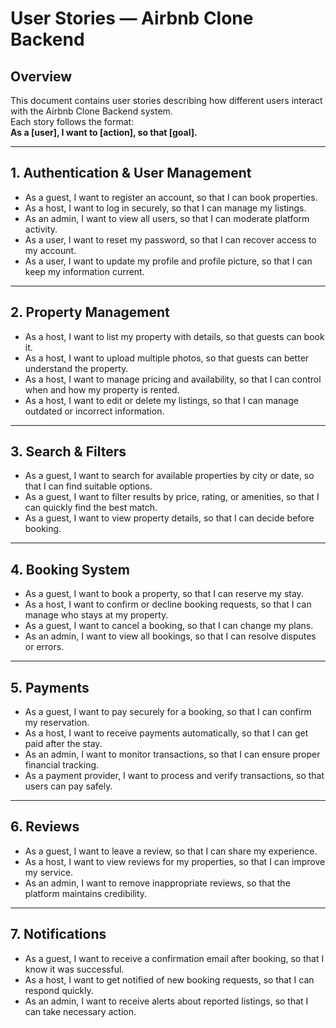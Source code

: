 # User Stories — Airbnb Clone Backend

## Overview
This document contains user stories describing how different users interact with the Airbnb Clone Backend system.  
Each story follows the format:  
**As a [user], I want to [action], so that [goal].**

---

## 1. Authentication & User Management
- As a guest, I want to register an account, so that I can book properties.
- As a host, I want to log in securely, so that I can manage my listings.
- As an admin, I want to view all users, so that I can moderate platform activity.
- As a user, I want to reset my password, so that I can recover access to my account.
- As a user, I want to update my profile and profile picture, so that I can keep my information current.

---

## 2. Property Management
- As a host, I want to list my property with details, so that guests can book it.
- As a host, I want to upload multiple photos, so that guests can better understand the property.
- As a host, I want to manage pricing and availability, so that I can control when and how my property is rented.
- As a host, I want to edit or delete my listings, so that I can manage outdated or incorrect information.

---

## 3. Search & Filters
- As a guest, I want to search for available properties by city or date, so that I can find suitable options.
- As a guest, I want to filter results by price, rating, or amenities, so that I can quickly find the best match.
- As a guest, I want to view property details, so that I can decide before booking.

---

## 4. Booking System
- As a guest, I want to book a property, so that I can reserve my stay.
- As a host, I want to confirm or decline booking requests, so that I can manage who stays at my property.
- As a guest, I want to cancel a booking, so that I can change my plans.
- As an admin, I want to view all bookings, so that I can resolve disputes or errors.

---

## 5. Payments
- As a guest, I want to pay securely for a booking, so that I can confirm my reservation.
- As a host, I want to receive payments automatically, so that I can get paid after the stay.
- As an admin, I want to monitor transactions, so that I can ensure proper financial tracking.
- As a payment provider, I want to process and verify transactions, so that users can pay safely.

---

## 6. Reviews
- As a guest, I want to leave a review, so that I can share my experience.
- As a host, I want to view reviews for my properties, so that I can improve my service.
- As an admin, I want to remove inappropriate reviews, so that the platform maintains credibility.

---

## 7. Notifications
- As a guest, I want to receive a confirmation email after booking, so that I know it was successful.
- As a host, I want to get notified of new booking requests, so that I can respond quickly.
- As an admin, I want to receive alerts about reported listings, so that I can take necessary action.


